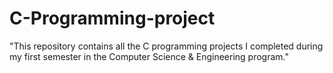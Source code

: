 # C-Programming-project
"This repository contains all the C programming projects I completed during my first semester in the Computer Science &amp; Engineering program."
